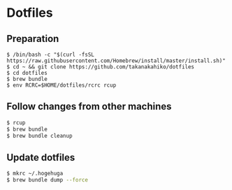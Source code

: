 # Dotfiles

## Preparation

```
$ /bin/bash -c "$(curl -fsSL https://raw.githubusercontent.com/Homebrew/install/master/install.sh)"
$ cd ~ && git clone https://github.com/takanakahiko/dotfiles
$ cd dotfiles
$ brew bundle
$ env RCRC=$HOME/dotfiles/rcrc rcup
```

## Follow changes from other machines

```bash
$ rcup
$ brew bundle
$ brew bundle cleanup
```

## Update dotfiles

```bash
$ mkrc ~/.hogehuga
$ brew bundle dump --force
```
